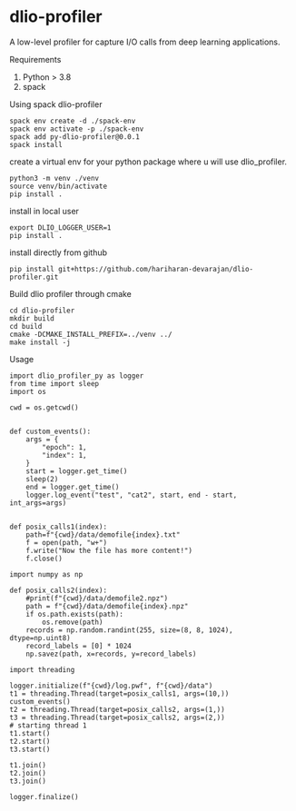 # dlio-profiler
A low-level profiler for capture I/O calls from deep learning applications.

Requirements
1. Python > 3.8
2. spack

Using spack dlio-profiler
```
spack env create -d ./spack-env
spack env activate -p ./spack-env
spack add py-dlio-profiler@0.0.1
spack install
```

create a virtual env for your python package where u will use dlio_profiler.
```
python3 -m venv ./venv
source venv/bin/activate
pip install .
```
install in local user
```
export DLIO_LOGGER_USER=1
pip install .
```
install directly from github
```
pip install git+https://github.com/hariharan-devarajan/dlio-profiler.git
```
Build dlio profiler through cmake
```
cd dlio-profiler
mkdir build
cd build
cmake -DCMAKE_INSTALL_PREFIX=../venv ../
make install -j
```

Usage
```
import dlio_profiler_py as logger
from time import sleep
import os

cwd = os.getcwd()


def custom_events():
    args = {
        "epoch": 1,
        "index": 1,
    }
    start = logger.get_time()
    sleep(2)
    end = logger.get_time()
    logger.log_event("test", "cat2", start, end - start, int_args=args)


def posix_calls1(index):
    path=f"{cwd}/data/demofile{index}.txt"
    f = open(path, "w+")
    f.write("Now the file has more content!")
    f.close()

import numpy as np

def posix_calls2(index):
    #print(f"{cwd}/data/demofile2.npz")
    path = f"{cwd}/data/demofile{index}.npz"
    if os.path.exists(path):
        os.remove(path)
    records = np.random.randint(255, size=(8, 8, 1024), dtype=np.uint8)
    record_labels = [0] * 1024
    np.savez(path, x=records, y=record_labels)

import threading

logger.initialize(f"{cwd}/log.pwf", f"{cwd}/data")
t1 = threading.Thread(target=posix_calls1, args=(10,))
custom_events()
t2 = threading.Thread(target=posix_calls2, args=(1,))
t3 = threading.Thread(target=posix_calls2, args=(2,))
# starting thread 1
t1.start()
t2.start()
t3.start()

t1.join()
t2.join()
t3.join()

logger.finalize()
```
